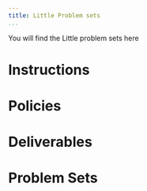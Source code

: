 ```yaml
---
title: Little Problem sets
...
```


You will find the Little problem sets here

# Instructions

# Policies

# Deliverables

# Problem Sets
